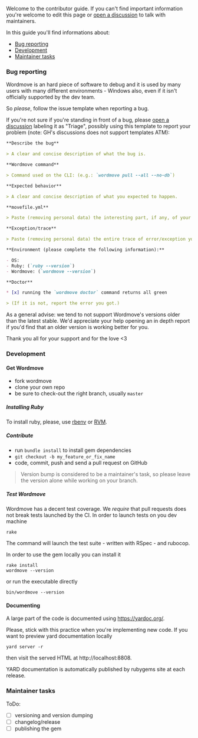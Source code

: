 Welcome to the contributor guide. If you can't find important information you're welcome
to edit this page or [open a discussion](https://github.com/welaika/wordmove/discussions/new?category=general) to talk with maintainers.

In this guide you'll find informations about:
* [Bug reporting](#bug-reporting)
* [Development](#development)
* [Maintainer tasks](#maintainer-tasks)

### Bug reporting

Wordmove is an hard piece of software to debug and it is used by many users with many
different environments - Windows also, even if it isn't officially supported by the dev team.

So *please*, follow the issue template when reporting a bug.

If you're not sure if you're standing in front of a bug, please [open a discussion](https://github.com/welaika/wordmove/discussions/new?category=general)
labeling it as "Triage", possibly using this template to report your problem (note: GH's discussions does not support templates ATM):

```markdown
**Describe the bug**

> A clear and concise description of what the bug is.

**Wordmove command**

> Command used on the CLI: (e.g.: `wordmove pull --all --no-db`)

**Expected behavior**

> A clear and concise description of what you expected to happen.

**movefile.yml**

> Paste (removing personal data) the interesting part, if any, of your `movefile.yml` formatting it inside a code block with `yml` syntax and double checking the indentation.

**Exception/trace**

> Paste (removing personal data) the entire trace of error/exception you encountered, if any

**Environment (please complete the following information):**

- OS:
- Ruby: (`ruby --version`)
- Wordmove: (`wordmove --version`)

**Doctor**

* [x] running the `wordmove doctor` command returns all green

> (If it is not, report the error you got.)
```

As a general advise: we tend to not support Wordmove's versions older than the latest stable.
We'd appreciate your help opening an in depth report if you'd find that an older version is working
better for you.

Thank you all for your support and for the love <3

### Development

#### Get Wordmove

* fork wordmove
* clone your own repo
* be sure to check-out the right branch, usually `master`

##### Installing Ruby

To install ruby, please, use [rbenv](https://github.com/rbenv/rbenv) or [RVM](https://rvm.io).

##### Contribute

* run `bundle install` to install gem dependencies
* `git checkout -b my_feature_or_fix_name`
* code, commit, push and send a pull request on GitHub

> Version bump is considered to be a maintainer's task, so please leave the version
alone while working on your branch.


##### Test Wordmove

Wordmove has a decent test coverage. We _require_ that pull requests does not break tests launched by the CI.
In order to launch tests on you dev machine

```fish
rake
```

The command will launch the test suite - written with RSpec - and rubocop.

In order to use the gem locally you can install it

```fish
rake install
wordmove --version
```

or run the executable directly

```fish
bin/wordmove --version
```

#### Documenting

A large part of the code is documented using https://yardoc.org/.

Please, stick with this practice when you're implementing new code. If you want to preview yard
documentation locally

```
yard server -r
```

then visit the served HTML at http://localhost:8808.

YARD documentation is automatically published by rubygems site at each release.

### Maintainer tasks

ToDo:

* [ ] versioning and version dumping
* [ ] changelog/release
* [ ] publishing the gem
